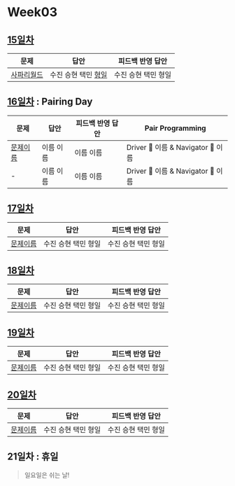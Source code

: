 # Week03

## [15일차](Day15)

| 문제                                               | 답안                                       | 피드백 반영 답안    |
| -------------------------------------------------- | ------------------------------------------ | ------------------- |
| [사파리월드](https://www.acmicpc.net/problem/2420) | 수진 승현 택민 [형일](Day15/bj2420_jhi.js) | 수진 승현 택민 형일 |

## [16일차](Day16) : Pairing Day

| 문제                 | 답안      | 피드백 반영 답안 | Pair Programming                   |
| -------------------- | --------- | ---------------- | ---------------------------------- |
| [문제이름](문제링크) | 이름 이름 | 이름 이름        | Driver 🚗 이름 & Navigator 🧭 이름 |
| -                    | 이름 이름 | 이름 이름        | Driver 🚗 이름 & Navigator 🧭 이름 |

## [17일차](Day17)

| 문제                 | 답안                | 피드백 반영 답안    |
| -------------------- | ------------------- | ------------------- |
| [문제이름](문제링크) | 수진 승현 택민 형일 | 수진 승현 택민 형일 |

## [18일차](Day18)

| 문제                 | 답안                | 피드백 반영 답안    |
| -------------------- | ------------------- | ------------------- |
| [문제이름](문제링크) | 수진 승현 택민 형일 | 수진 승현 택민 형일 |

## [19일차](Day19)

| 문제                 | 답안                | 피드백 반영 답안    |
| -------------------- | ------------------- | ------------------- |
| [문제이름](문제링크) | 수진 승현 택민 형일 | 수진 승현 택민 형일 |

## [20일차](Day20)

| 문제                 | 답안                | 피드백 반영 답안    |
| -------------------- | ------------------- | ------------------- |
| [문제이름](문제링크) | 수진 승현 택민 형일 | 수진 승현 택민 형일 |

## 21일차 : 휴일

> 일요일은 쉬는 날!
